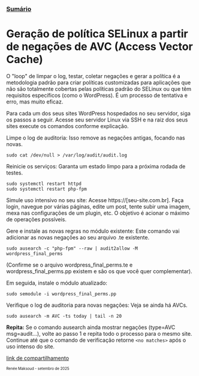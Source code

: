 ### [Sumário](<https://maksoud.github.io/Sumário>)

# Geração de política SELinux a partir de negações de AVC (Access Vector Cache)

O "loop" de limpar o log, testar, coletar negações e gerar a política é a metodologia padrão para criar políticas customizadas para aplicações que não são totalmente cobertas pelas políticas padrão do SELinux ou que têm requisitos específicos (como o WordPress). É um processo de tentativa e erro, mas muito eficaz.

Para cada um dos seus sites WordPress hospedados no seu servidor, siga os passos a seguir. Acesse seu servidor Linux via SSH e na raiz dos seus sites execute os comandos conforme explicação.

Limpe o log de auditoria: Isso remove as negações antigas, focando nas novas. 

```
sudo cat /dev/null > /var/log/audit/audit.log
```

Reinicie os serviços: Garanta um estado limpo para a próxima rodada de testes. 

```
sudo systemctl restart httpd 
sudo systemctl restart php-fpm
```

Simule uso intensivo no seu site: Acesse https://[seu-site.com.br]. Faça login, navegue por várias páginas, edite um post, tente subir uma imagem, mexa nas configurações de um plugin, etc. O objetivo é acionar o máximo de operações possíveis.

Gere e instale as novas regras no módulo existente: Este comando vai adicionar as novas negações ao seu arquivo .te existente. 

```
sudo ausearch -c "php-fpm" --raw | audit2allow -M wordpress_final_perms 
```

(Confirme se o arquivo wordpress_final_perms.te e wordpress_final_perms.pp existem e são os que você quer complementar).

Em seguida, instale o módulo atualizado: 

```
sudo semodule -i wordpress_final_perms.pp
```

Verifique o log de auditoria para novas negações: Veja se ainda há AVCs. 

```
sudo ausearch -m AVC -ts today | tail -n 20
```

**Repita:** Se o comando ausearch ainda mostrar negações (type=AVC msg=audit...), volte ao passo 1 e repita todo o processo para o mesmo site. Continue até que o comando de verificação retorne `<no matches>` após o uso intenso do site.


[link de compartilhamento](<https://maksoud.github.io/Desenvolvimento%20Web/Wordpress%20-Geração%20de%20política%20SELinux>)

<sup><sub>
Renée Maksoud - setembro de 2025
</sub></sup>